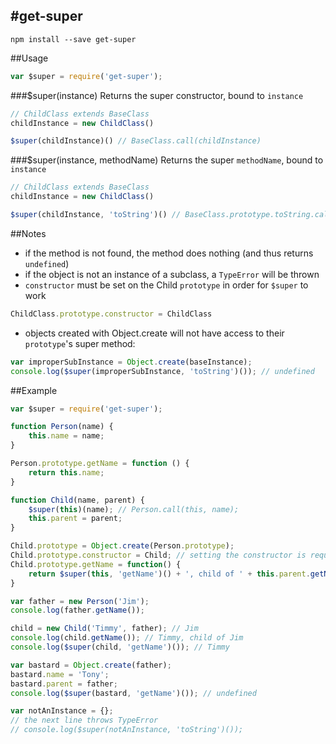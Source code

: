 #get-super
---------

`npm install --save get-super`

##Usage

```js
var $super = require('get-super');
```
###$super(instance)
Returns the super constructor, bound to `instance`

```js
// ChildClass extends BaseClass
childInstance = new ChildClass()

$super(childInstance)() // BaseClass.call(childInstance)
```

###$super(instance, methodName)
Returns the super `methodName`, bound to `instance`

```js
// ChildClass extends BaseClass
childInstance = new ChildClass()

$super(childInstance, 'toString')() // BaseClass.prototype.toString.call(childInstance)
```

##Notes
* if the method is not found, the method does nothing (and thus returns `undefined`)
* if the object is not an instance of a subclass, a `TypeError` will be thrown
* `constructor` must be set on the Child `prototype` in order for `$super` to work
```js
ChildClass.prototype.constructor = ChildClass
```
* objects created with Object.create will not have access to their `prototype`'s super method:
```js
var improperSubInstance = Object.create(baseInstance);
console.log($super(improperSubInstance, 'toString')()); // undefined
```

##Example
```js
var $super = require('get-super');

function Person(name) {
	this.name = name;
}

Person.prototype.getName = function () {
	return this.name;
}

function Child(name, parent) {
	$super(this)(name); // Person.call(this, name);
	this.parent = parent;
}

Child.prototype = Object.create(Person.prototype);
Child.prototype.constructor = Child; // setting the constructor is required
Child.prototype.getName = function() {
	return $super(this, 'getName')() + ', child of ' + this.parent.getName();
}

var father = new Person('Jim');
console.log(father.getName());

child = new Child('Timmy', father);	// Jim
console.log(child.getName()); // Timmy, child of Jim
console.log($super(child, 'getName')()); // Timmy

var bastard = Object.create(father);
bastard.name = 'Tony';
bastard.parent = father;
console.log($super(bastard, 'getName')()); // undefined

var notAnInstance = {};
// the next line throws TypeError
// console.log($super(notAnInstance, 'toString')()); 
```
